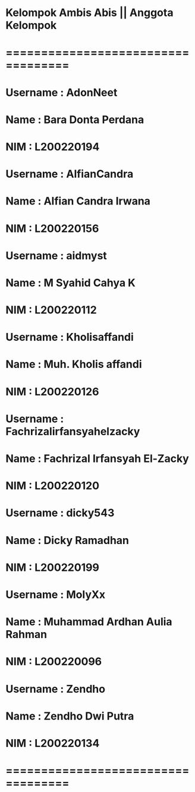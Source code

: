 #   Kelompok Ambis Abis         ||  Anggota Kelompok
# ===================================
# 
# Username  : AdonNeet
# Name      : Bara Donta Perdana
# NIM       : L200220194
#
# Username  : AlfianCandra
# Name      : Alfian Candra Irwana
# NIM       : L200220156
#
# Username  : aidmyst
# Name      : M Syahid Cahya K
# NIM       : L200220112
#
# Username  : Kholisaffandi
# Name      : Muh. Kholis affandi
# NIM       : L200220126
#
# Username  : Fachrizalirfansyahelzacky
# Name      : Fachrizal Irfansyah El-Zacky
# NIM       : L200220120
#
# Username  : dicky543
# Name      : Dicky Ramadhan
# NIM       : L200220199
#
# Username  : MolyXx
# Name      : Muhammad Ardhan Aulia Rahman
# NIM       : L200220096
#
# Username  : Zendho
# Name      : Zendho Dwi Putra				
# NIM       : L200220134
#
# ===================================

